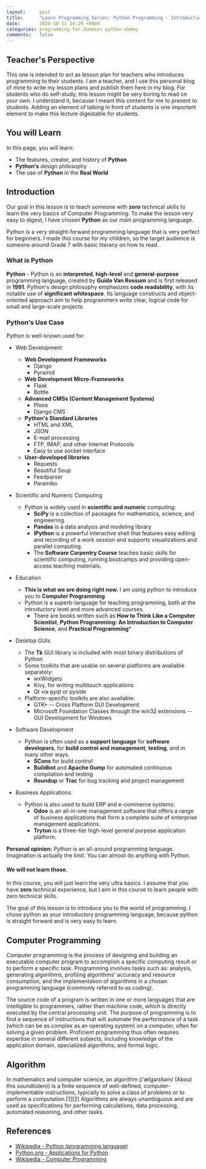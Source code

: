 ```yaml
---
layout:     post
title:      "Learn Programming Series: Python Programming - Introduction"
date:       2020-10-31 14:29 +0800
categories: programming-for-dummies python-dummy
comments:   false
---
```


## Teacher's Perspective

This one is intended to act  as  lesson  plan  for  teachers  who  introduces  programming  to their
students. I am a teacher,  and I use this personal blog of mine to write my lesson plans and publish
them here in  my blog.  For students who do self-study, this lesson might be very boring  to read on
your own. I understand it, because I meant this content for me to  present  to  students.  Adding an
element of talking in front of students is one important element to  make  this  lecture  digestable
for students.

## You will Learn

In this page, you will learn:

- The features, creator, and history of **Python**
- **Python's** design philosophy
- The use of **Python** in the **Real World**


## Introduction

Our goal in this lesson is to teach someone with **zero** technical  skills to learn the very basics
of Computer Programming. To make the lesson very easy to digest,  I  have  chosen **Python**  as our
main programming language.

Python is  a very straight-forward  programming language that is very perfect for beginners.  I made
this course for my children, so the target audience is someone around Grade 7 with basic literacy on
how to read.

### What is Python

**Python** - Python  is  an  **interpreted**,  **high-level**  and  **general-purpose**  programming
language,  created  by  **Guido  Van  Rossum**  and  is  first released in **1991**. Python's design
philosophy emphasizes **code readability**, with its notable use of  **significant whitespace**. Its
language constructs and  object-oriented approach aim to help programmers write clear,  logical code
for small and large-scale projects.

### Python's Use Case

Python is well-known used for:
- Web Development
  - **Web Development Frameworks**
    - Django
    - Pyramid
  - **Web Development Micro-Frameworks**
    - Flask
    - Bottle
  - **Advanced CMSs (Content Management Systems)**
    - Plone
    - Django CMS
  - **Python's Standard Libraries**
    - HTML and XML
    - JSON
    - E-mail processing
    - FTP, IMAP, and other Internet Protocols
    - Easy to use socket interface
  - **User-developed libraries**
    - Requests
    - Beautiful Soup
    - Feedparser
    - Paramiko
    
- Scientific and Numeric Computing
  - Python is widely used in **scientific and numeric** computing:
    - **SciPy** is a colection of packages for mathematics, science, and engineering.
    - **Pandas** is a data analysis and modeling library
    - **IPython** is a powerful interactive shell that features easy editing and recording of a work
      session and supports visualizations and parallel computing.
    - The **Software Carpentry Course** teaches  basic  skills  for  scientific  computing,  running
      bootcamps and providing open-access teaching materials.
- Education
  - **This is what we are doing right now.** I  am  using  python  to  introduce  you  to **Computer
    Programming**
  - Python is a superb-language for teaching programming, both at the  introductory level  and  more
    advanced courses.
    - There are books written  such  as  **How  to  Think  Like  a  Computer  Scientist**,  **Python
      Programming: An Introduction to Computer Science**, and **Practical Programming***
- Desktop GUIs
  - The **Tk** GUI library is included with most binary distributions of Python
  - Some toolkits that are usable on several platforms are available separately:
    - wxWidgets
    - Kivy, for writing multitouch applications
    - Qt via pyqt or pyside
  - Platform-specific toolkits are also available:
    - GTK+ -- Cross Platform GUI Development
    - Microsoft Foundation Classes through the  win32  extensions --  GUI  Development  for  Windows
- Software Development
  - Python  is  often  used  as  a **support  language**  for **software  developers**,  for **build
    control and management**, **testing**, and in many other ways.
    - **SCons** for build control
    - **Buildbot** and **Apache Gump** for automated continuous compilation and testing
    - **Roundup** or **Trac** for bug tracking and project management
- Business Applications
  - Python is also used to build ERP and e-commerce systems:
    - **Odoo** is an all-in-one management software that offers a range of business applications
      that form a complete suite of enterprise management applications.
    - **Tryton** is a three-tier high-level general purpose application platform.
    
**Personal opinion:** Python is an all-around programming  language.  Imagination  is  actually  the
limit. You can almost do anything with Python.


#### **We will not learn those.**

In this course, you will just learn the very ultra basics. I assume that you have **zero** technical
experience, but I aim in this course to learn people with zero technical skills.

The goal of this lesson is to introduce you to the world of programming.  I  chose  python  as  your
introductory programming language, because python is straight forward and is  very  easy  to  learn.


## Computer Programming
Computer programming is the process of designing and building  an  executable  computer  program  to
accomplish a specific computing result or to perform a specific  task.  Programming  involves  tasks
such as: analysis, generating algorithms, profiling algorithms' accuracy and  resource  consumption,
and the implementation of algorithms in a chosen  programming  language  (commonly  referred  to  as
coding).

The source code of a program is written in one or more languages that are intelligible to
programmers, rather than machine code, which is directly executed by the central processing unit.
The purpose of programming is to find a sequence of instructions that will automate the performance
of a task (which can be as complex as an operating system) on a computer, often for solving a given
problem. Proficient programming thus often requires expertise in several different subjects,
including knowledge of the application domain, specialized algorithms, and formal logic.

## Algorithm
In mathematics and computer science, an algorithm (/ˈælɡərɪðəm/ (About this soundlisten)) is a finite
sequence of well-defined, computer-implementable instructions, typically to solve a class of problems
or to perform a computation.[1][2] Algorithms are always unambiguous and are used as specifications
for performing calculations, data processing, automated reasoning, and other tasks.



## References
- [Wikipedia - Python (programming language)](https://en.wikipedia.org/wiki/Python_(programming_language))
- [Python.org - Applications for Python](https://www.python.org/about/apps/)
- [Wikipedia - Computer Programming](https://en.wikipedia.org/wiki/Computer_programming)
